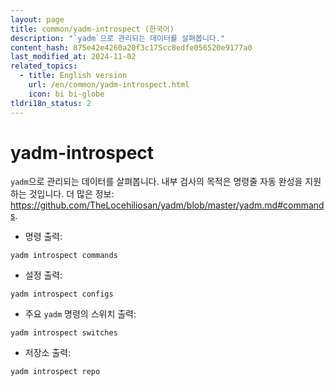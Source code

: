 ```yaml
---
layout: page
title: common/yadm-introspect (한국어)
description: "`yadm`으로 관리되는 데이터를 살펴봅니다."
content_hash: 875e42e4260a20f3c175cc8edfe056520e9177a0
last_modified_at: 2024-11-02
related_topics:
  - title: English version
    url: /en/common/yadm-introspect.html
    icon: bi bi-globe
tldri18n_status: 2
---
```

# yadm-introspect

`yadm`으로 관리되는 데이터를 살펴봅니다.
내부 검사의 목적은 명령줄 자동 완성을 지원하는 것입니다.
더 많은 정보: <https://github.com/TheLocehiliosan/yadm/blob/master/yadm.md#commands>.

- 명령 출력:

`yadm introspect commands`

- 설정 출력:

`yadm introspect configs`

- 주요 `yadm` 명령의 스위치 출력:

`yadm introspect switches`

- 저장소 출력:

`yadm introspect repo`
